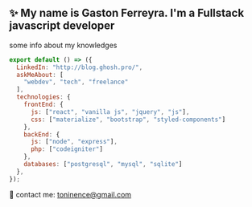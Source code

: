 <h2>✨ My name is Gaston Ferreyra. I'm a Fullstack javascript developer </h2>


some info about my knowledges 

```js
export default () => ({
  LinkedIn: "http://blog.ghosh.pro/",
  askMeAbout: [
    "webdev", "tech", "freelance"
  ],
  technologies: {
    frontEnd: {
      js: ["react", "vanilla js", "jquery", "js"],
      css: ["materialize", "bootstrap", "styled-components"]
    },
    backEnd: {
      js: ["node", "express"],
      php: ["codeigniter"]
    },
    databases: ["postgresql", "mysql", "sqlite"]
  },
});
```

💬 contact me: toninence@gmail.com
<!--
**toninence/toninence** is a ✨ _special_ ✨ repository because its `README.md` (this file) appears on your GitHub profile.

Here are some ideas to get you started:

- 🔭 I’m currently working on ...
- 🌱 I’m currently learning ...
- 👯 I’m looking to collaborate on ...
- 🤔 I’m looking for help with ...
- 💬 Ask me about ...
- 📫 How to reach me: ...
- 😄 Pronouns: ...
- ⚡ Fun fact: ...
-->
